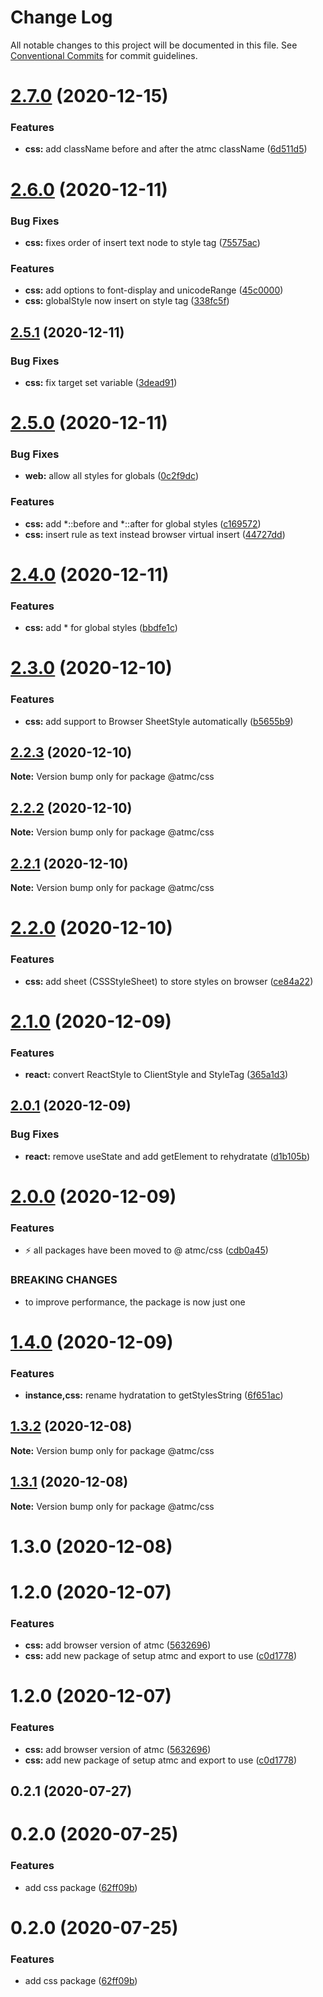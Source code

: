 # Change Log

All notable changes to this project will be documented in this file.
See [Conventional Commits](https://conventionalcommits.org) for commit guidelines.

# [2.7.0](https://github.com/atmc/atmc/compare/@atmc/css@2.6.0...@atmc/css@2.7.0) (2020-12-15)


### Features

* **css:** add className before and after the atmc className ([6d511d5](https://github.com/atmc/atmc/commit/6d511d5f0765045db35b858e32113d185d3d0c63))





# [2.6.0](https://github.com/atmc/atmc/compare/@atmc/css@2.5.1...@atmc/css@2.6.0) (2020-12-11)


### Bug Fixes

* **css:** fixes order of insert text node to style tag ([75575ac](https://github.com/atmc/atmc/commit/75575ac2c5affc568febd28e53eaa030a5869f3b))


### Features

* **css:** add options to font-display and unicodeRange ([45c0000](https://github.com/atmc/atmc/commit/45c0000df23cd1bf73c076ad6e77b9dd5b952324))
* **css:** globalStyle now insert on style tag ([338fc5f](https://github.com/atmc/atmc/commit/338fc5f5868c1a7895268407b583a5a01cc1750e))





## [2.5.1](https://github.com/atmc/atmc/compare/@atmc/css@2.5.0...@atmc/css@2.5.1) (2020-12-11)


### Bug Fixes

* **css:** fix target set variable ([3dead91](https://github.com/atmc/atmc/commit/3dead913cd7d24a2ef01935ed3f20176ccaa8fbe))





# [2.5.0](https://github.com/atmc/atmc/compare/@atmc/css@2.4.0...@atmc/css@2.5.0) (2020-12-11)


### Bug Fixes

* **web:** allow all styles for globals ([0c2f9dc](https://github.com/atmc/atmc/commit/0c2f9dc902d60604101b8e6708673f97e8b7ae0e))


### Features

* **css:** add *::before and *::after for global styles ([c169572](https://github.com/atmc/atmc/commit/c16957252c10d33f3dd5f3e087e223c2250b5081))
* **css:** insert rule as text instead browser virtual insert ([44727dd](https://github.com/atmc/atmc/commit/44727ddea64b889d4feeb4b3e83750b90820ab30))





# [2.4.0](https://github.com/atmc/atmc/compare/@atmc/css@2.3.0...@atmc/css@2.4.0) (2020-12-11)


### Features

* **css:** add * for global styles ([bbdfe1c](https://github.com/atmc/atmc/commit/bbdfe1cabd9bc18008920833863e80f8f109ade0))





# [2.3.0](https://github.com/atmc/atmc/compare/@atmc/css@2.2.3...@atmc/css@2.3.0) (2020-12-10)


### Features

* **css:** add support to Browser SheetStyle automatically ([b5655b9](https://github.com/atmc/atmc/commit/b5655b98662dd313a8fe2303dcdd500f2df6ea0b))





## [2.2.3](https://github.com/atmc/atmc/compare/@atmc/css@2.2.2...@atmc/css@2.2.3) (2020-12-10)

**Note:** Version bump only for package @atmc/css





## [2.2.2](https://github.com/atmc/atmc/compare/@atmc/css@2.2.1...@atmc/css@2.2.2) (2020-12-10)

**Note:** Version bump only for package @atmc/css





## [2.2.1](https://github.com/atmc/atmc/compare/@atmc/css@2.2.0...@atmc/css@2.2.1) (2020-12-10)

**Note:** Version bump only for package @atmc/css





# [2.2.0](https://github.com/atmc/atmc/compare/@atmc/css@2.1.0...@atmc/css@2.2.0) (2020-12-10)


### Features

* **css:** add sheet (CSSStyleSheet) to store styles on browser ([ce84a22](https://github.com/atmc/atmc/commit/ce84a22753bc18d022e0989f31f980cdaef9543f))





# [2.1.0](https://github.com/atmc/atmc/compare/@atmc/css@2.0.1...@atmc/css@2.1.0) (2020-12-09)


### Features

* **react:** convert ReactStyle to ClientStyle and StyleTag ([365a1d3](https://github.com/atmc/atmc/commit/365a1d3cdd2f341445d8d15024053d58add22081))





## [2.0.1](https://github.com/atmc/atmc/compare/@atmc/css@2.0.0...@atmc/css@2.0.1) (2020-12-09)


### Bug Fixes

* **react:** remove useState and add getElement to rehydratate ([d1b105b](https://github.com/atmc/atmc/commit/d1b105b5aa3124b40e1e92679d914eaedd6da7f9))





# [2.0.0](https://github.com/atmc/atmc/compare/@atmc/css@1.4.0...@atmc/css@2.0.0) (2020-12-09)


### Features

* :zap: all packages have been moved to @ atmc/css ([cdb0a45](https://github.com/atmc/atmc/commit/cdb0a45c7df40896f868d1d37469d6eb81f19794))


### BREAKING CHANGES

* to improve performance, the package is now just one





# [1.4.0](https://github.com/atmc/atmc/compare/@atmc/css@1.3.2...@atmc/css@1.4.0) (2020-12-09)


### Features

* **instance,css:** rename hydratation to getStylesString ([6f651ac](https://github.com/atmc/atmc/commit/6f651acbcaa5350400a8df75708fb862e6b49afd))





## [1.3.2](https://github.com/atmc/atmc/compare/@atmc/css@1.3.1...@atmc/css@1.3.2) (2020-12-08)

**Note:** Version bump only for package @atmc/css





## [1.3.1](https://github.com/atmc/atmc/compare/@atmc/css@1.3.0...@atmc/css@1.3.1) (2020-12-08)

**Note:** Version bump only for package @atmc/css





# 1.3.0 (2020-12-08)



# 1.2.0 (2020-12-07)


### Features

* **css:** add browser version of atmc ([5632696](https://github.com/atmc/atmc/commit/5632696796dacf4f99933c143ac7d5dfb413a4a6))
* **css:** add new package of setup atmc and export to use ([c0d1778](https://github.com/atmc/atmc/commit/c0d1778bc3748dd77f95b99e70851bf01ffe085e))





# 1.2.0 (2020-12-07)


### Features

* **css:** add browser version of atmc ([5632696](https://github.com/atmc/atmc/commit/5632696796dacf4f99933c143ac7d5dfb413a4a6))
* **css:** add new package of setup atmc and export to use ([c0d1778](https://github.com/atmc/atmc/commit/c0d1778bc3748dd77f95b99e70851bf01ffe085e))





## 0.2.1 (2020-07-27)



# 0.2.0 (2020-07-25)


### Features

* add css package ([62ff09b](https://github.com/atmc/atmc/commit/62ff09b24b437201e5b7b067491c5293ad922878))





# 0.2.0 (2020-07-25)


### Features

* add css package ([62ff09b](https://github.com/atmc/atmc/commit/62ff09b24b437201e5b7b067491c5293ad922878))
